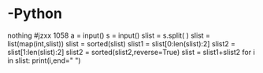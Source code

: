 # -Python
nothing
#jzxx 1058
a = input()
s = input()
slist = s.split( )
slist = list(map(int,slist))
slist = sorted(slist)
slist1 = slist[0:len(slist):2]
slist2 = slist[1:len(slist):2]
slist2 = sorted(slist2,reverse=True)
slist = slist1+slist2
for i in slist:
    print(i,end=" ")
